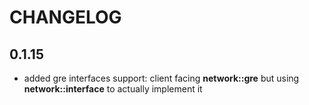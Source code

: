 # CHANGELOG

## 0.1.15

* added gre interfaces support: client facing **network::gre** but using **network::interface** to actually implement it
